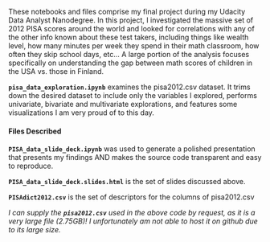 These notebooks and files comprise my final project during my Udacity Data Analyst Nanodegree. In this project, I investigated the massive set of 2012 PISA scores around the world and looked for correlations with any of the other info known about these test takers, including things like wealth level, how many minutes per week they spend in their math classroom, how often they skip school days, etc... A large portion of the analysis focuses specifically on understanding the gap between math scores of children in the USA vs. those in Finland. 

**`pisa_data_exploration.ipynb`** examines the pisa2012.csv dataset. It trims down the desired dataset to include only the variables I explored, performs univariate, bivariate and multivariate explorations, and features some visualizations I am very proud of to this day. 

#### Files Described

**`PISA_data_slide_deck.ipynb`** was used to generate a polished presentation that presents my findings AND makes the source code transparent and easy to reproduce.

**`PISA_data_slide_deck.slides.html`** is the set of slides discussed above.

**`PISAdict2012.csv`** is the set of descriptors for the columns of pisa2012.csv


*I can supply the **`pisa2012.csv`** used in the above code by request, as it is a very large file (2.75GB)! I unfortunately am not able to host it on github due to its large size.*
